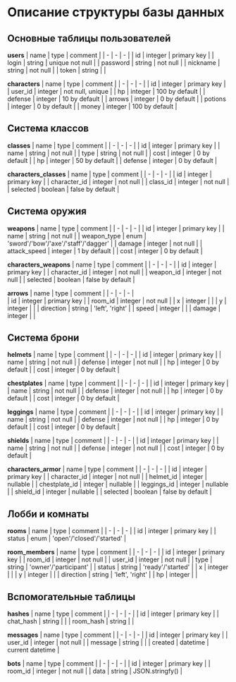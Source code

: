 # Описание структуры базы данных

## Основные таблицы пользователей

**users**
| name | type | comment |
| - | - | - |
| id | integer | primary key |
| login | string | unique not null |
| password | string | not null |
| nickname | string | not null |
| token | string | |

**characters**
| name | type | comment |
| - | - | - |
| id | integer | primary key |
| user_id | integer | not null, unique |
| hp | integer | 100 by default |
| defense | integer | 10 by default |
| arrows | integer | 0 by default |
| potions | integer | 0 by default |
| money | integer | 100 by default |

## Система классов

**classes**
| name | type | comment |
| - | - | - |
| id | integer | primary key |
| name | string | not null |
| type | string | not null |
| cost | integer | 0 by default |
| hp | integer | 50 by default |
| defense | integer | 0 by default |

**characters_classes**
| name | type | comment |
| - | - | - |
| id | integer | primary key |
| character_id | integer | not null |
| class_id | integer | not null |
| selected | boolean | false by default |

## Система оружия

**weapons**
| name | type | comment |
| - | - | - |
| id | integer | primary key |
| name | string | not null |
| weapon_type | enum | 'sword'/'bow'/'axe'/'staff'/'dagger' |
| damage | integer | not null |
| attack_speed | integer | 1 by default |
| cost | integer | 0 by default |

**characters_weapons**
| name | type | comment |
| - | - | - |
| id | integer | primary key |
| character_id | integer | not null |
| weapon_id | integer | not null |
| selected | boolean | false by default |

**arrows**
| name | type | comment |
| - | - | - |   
| id | integer | primary key |
| room_id | integer | not null |
| x | integer | |
| y | integer | |
| direction | string | 'left', 'right' |
| speed | integer | |
| damage | integer | |

## Система брони

**helmets**
| name | type | comment |
| - | - | - |
| id | integer | primary key |
| name | string | not null |
| defense | integer | not null |
| hp | integer | 0 by default |
| cost | integer | 0 by default |

**chestplates**
| name | type | comment |
| - | - | - |
| id | integer | primary key |
| name | string | not null |
| defense | integer | not null |
| hp | integer | 0 by default |
| cost | integer | 0 by default |

**leggings**
| name | type | comment |
| - | - | - |
| id | integer | primary key |
| name | string | not null |
| defense | integer | not null |
| hp | integer | 0 by default |
| cost | integer | 0 by default |

**shields**
| name | type | comment |
| - | - | - |
| id | integer | primary key |
| name | string | not null |
| defense | integer | not null |
| cost | integer | 0 by default |

**characters_armor**
| name | type | comment |
| - | - | - |
| id | integer | primary key |
| character_id | integer | not null |
| helmet_id | integer | nullable |
| chestplate_id | integer | nullable |
| leggings_id | integer | nullable |
| shield_id | integer | nullable |
| selected | boolean | false by default |

## Лобби и комнаты

**rooms**
| name | type | comment |
| - | - | - |
| id | integer | primary key |
| status | enum | 'open'/'closed'/'started' |

**room_members**
| name | type | comment |
| - | - | - |
| id | integer | primary key |
| room_id | integer | not null |
| user_id | integer | not null |
| type | string | 'owner'/'participant' |
| status | string | 'ready'/'started' |
| x | integer |  |
| y | integer |  |
| direction | string | 'left', 'right' |
| hp | integer |  |

## Вспомогательные таблицы

**hashes**
| name | type | comment |
| - | - | - |
| id | integer | primary key |
| chat_hash | string | |
| room_hash | string | |

**messages**
| name | type | comment |
| - | - | - |
| id | integer | primary key |
| user_id | integer | not null |
| message | string | |
| created | datetime | current datetime |

**bots**
| name | type | comment |
| - | - | - |
| id | integer | primary key |
| room_id | integer | not null |
| data | string | JSON.stringfy() |




